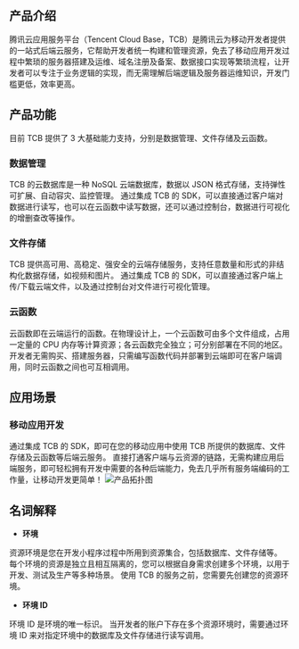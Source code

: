 ## 产品介绍
腾讯云应用服务平台（Tencent Cloud Base，TCB）是腾讯云为移动开发者提供的一站式后端云服务，它帮助开发者统一构建和管理资源，免去了移动应用开发过程中繁琐的服务器搭建及运维、域名注册及备案、数据接口实现等繁琐流程，让开发者可以专注于业务逻辑的实现，而无需理解后端逻辑及服务器运维知识，开发门槛更低，效率更高。

## 产品功能
目前 TCB 提供了 3 大基础能力支持，分别是数据管理、文件存储及云函数。

### 数据管理
TCB 的云数据库是一种 NoSQL 云端数据库，数据以 JSON 格式存储，支持弹性可扩展、自动容灾、监控管理。
通过集成 TCB 的 SDK，可以直接通过客户端对数据进行读写，也可以在云函数中读写数据，还可以通过控制台，数据进行可视化的增删查改等操作。

### 文件存储
TCB 提供高可用、高稳定、强安全的云端存储服务，支持任意数量和形式的非结构化数据存储，如视频和图片。
通过集成 TCB 的 SDK，可以直接通过客户端上传/下载云端文件，以及通过控制台对文件进行可视化管理。

### 云函数
云函数即在云端运行的函数。在物理设计上，一个云函数可由多个文件组成，占用一定量的 CPU 内存等计算资源；各云函数完全独立；可分别部署在不同的地区。
开发者无需购买、搭建服务器，只需编写函数代码并部署到云端即可在客户端调用，同时云函数之间也可互相调用。

## 应用场景
### 移动应用开发
通过集成 TCB 的 SDK，即可在您的移动应用中使用 TCB 所提供的数据库、文件存储及云函数等后端云服务。
直接打通客户端与云资源的链路，无需构建应用后端服务，即可轻松拥有开发中需要的各种后端能力，免去几乎所有服务端编码的工作量，让移动开发更简单！
![产品拓扑图](https://main.qcloudimg.com/raw/fc89a6abfbbd48173b642140d8b0f3b1.svg)

## 名词解释
- **环境**

资源环境是您在开发小程序过程中所用到资源集合，包括数据库、文件存储等。
每个环境的资源是独立且相互隔离的，您可以根据自身需求创建多个环境，以用于开发、测试及生产等多种场景。
使用 TCB 的服务之前，您需要先创建您的资源环境。

- **环境 ID**

环境 ID 是环境的唯一标识。
当开发者的账户下存在多个资源环境时，需要通过环境 ID 来对指定环境中的数据库及文件存储进行读写调用。



